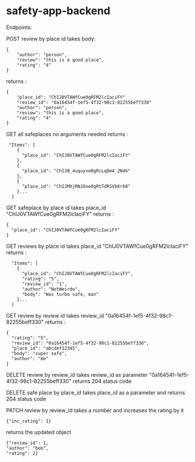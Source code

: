 # safety-app-backend


Endpoints:

POST review by place id
takes body: 
```
{
	"author": "person",
	"review": "this is a good place",
	"rating": "4"
}
```
returns : 
```
{
	"place_id": "ChIJ0VTAWfCue0gRFM2lcIaciFY"
	"review_id": "0a16454f-1ef5-4f32-98c1-82255beff330"
	"author": "person",
	"review": "this is a good place",
	"rating": "4"
}
```


GET all safeplaces
no arguments needed
returns :
```
 "Items": [
    {
      "place_id": "ChIJ0VTAWfCue0gRFM2lcIaciFY"
    },
    {
      "place_id": "ChIJB_4uquyxe0gRcLqDm4_2N4k"
    },
    {
      "place_id": "ChIJMXjRNJOxe0gRtTdRSVb6rb8"
    }...
  ]
```

GET safeplace by place id
takes place_id "ChIJ0VTAWfCue0gRFM2lcIaciFY" 
returns : 
```
{
  "place_id": "ChIJ0VTAWfCue0gRFM2lcIaciFY"
}
```

GET reviews by place id
takes place_id "ChIJ0VTAWfCue0gRFM2lcIaciFY" 
returns : 
```
  "Items": [
    {
      "place_id": "ChIJ0VTAWfCue0gRFM2lcIaciFY",
      "rating": "5",
      "review_id": "1",
      "author": "NotWeirdo",
      "body": "Was turbo safe, man"
    }...
  ]
```


GET review by review id
takes review_id "0a16454f-1ef5-4f32-98c1-82255beff330"
returns : 
```
{
  "rating": "5",
  "review_id": "0a16454f-1ef5-4f32-98c1-82255beff330",
  "place_id": "abcdef12345",
  "body": "super safe",
  "author": "me"
}
```


DELETE review by review_id
takes review_id as parameter "0a16454f-1ef5-4f32-98c1-82255beff330"
returns 204 status code



DELETE safe place by place_id
takes place_id as a parameter and returns 204 status code



PATCH review by review_id
takes a number and increases the rating by it
```
{"inc_rating": 1}
```
returns the updated object
```
{"review_id": 1,
"author": "bob",
"rating": 2}
```
